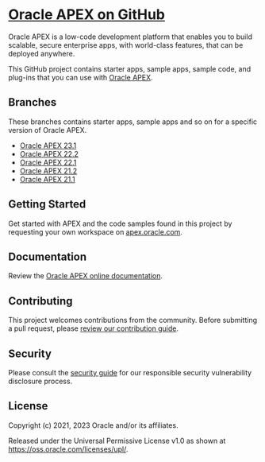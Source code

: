 # [Oracle APEX on GitHub](https://oracle.github.io/apex/)

Oracle APEX is a low-code development platform that enables you to build scalable, secure enterprise apps, with world-class features, that can be deployed anywhere.  

This GitHub project contains starter apps, sample apps, sample code, and plug-ins that you can use with [Oracle APEX](https://apex.oracle.com/).

## Branches
These branches contains starter apps, sample apps and so on for a specific version of Oracle APEX.

- [Oracle APEX 23.1](../../tree/23.1)
- [Oracle APEX 22.2](../../tree/22.2)
- [Oracle APEX 22.1](../../tree/22.1)
- [Oracle APEX 21.2](../../tree/21.2)
- [Oracle APEX 21.1](../../tree/21.1)

## Getting Started
Get started with APEX and the code samples found in this project by requesting your own workspace on [apex.oracle.com](https://apex.oracle.com/en/learn/getting-started/).

## Documentation
Review the [Oracle APEX online documentation](https://docs.oracle.com/en/database/oracle/application-express/index.html).

## Contributing
This project welcomes contributions from the community. Before submitting a pull request, please [review our contribution guide](./CONTRIBUTING.md).

## Security
Please consult the [security guide](./SECURITY.md) for our responsible security vulnerability disclosure process.

## License
Copyright (c) 2021, 2023 Oracle and/or its affiliates.

Released under the Universal Permissive License v1.0 as shown at
<https://oss.oracle.com/licenses/upl/>.


